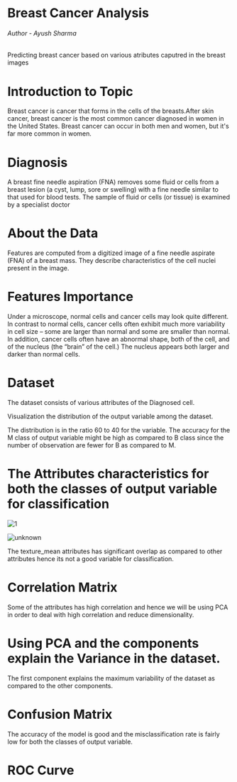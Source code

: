 # Breast Cancer Analysis
###### Author - Ayush Sharma 

Predicting breast cancer based on various atributes caputred in the breast images


# Introduction to Topic
Breast cancer is cancer that forms in the cells of the breasts.After skin cancer, breast cancer is the most common cancer diagnosed in women in the United States. Breast cancer can occur in both men and women, but it's far more common in women.

# Diagnosis
A breast fine needle aspiration (FNA) removes some fluid or cells from a breast lesion (a cyst, lump, sore or swelling) with a fine needle similar to that used for blood tests. The sample of fluid or cells (or tissue) is examined by a specialist doctor


# About the Data
Features are computed from a digitized image of a fine needle aspirate (FNA) of a breast mass.  They describe characteristics of the cell nuclei present in the image.


# Features Importance
Under a microscope, normal cells and cancer cells may look quite different. In contrast to normal cells, cancer cells often exhibit much more variability in cell size – some are larger than normal and some are smaller than normal. In addition, cancer cells often have an abnormal shape, both of the cell, and of the nucleus (the “brain” of the cell.) The nucleus appears both larger and darker than normal cells.



# Dataset

The dataset consists of various attributes of the Diagnosed cell. 

 Visualization the distribution of the output variable among the dataset.



The distribution is in the ratio 60 to 40 for the variable. The accuracy for the M class of output variable might be high as compared to B class since the number of observation are fewer for B as compared to M.






# The Attributes characteristics for both the classes of output variable for classification 

![1](https://user-images.githubusercontent.com/32040202/50131617-002bfc80-0251-11e9-92c9-57917ee21106.png)


![unknown](https://user-images.githubusercontent.com/32040202/50131618-002bfc80-0251-11e9-8b59-0a2317724759.png)

The texture_mean  attributes has significant overlap as compared to other attributes hence its not a good variable for classification.





# Correlation Matrix





Some of the attributes has high correlation and hence we will be using PCA in order to deal with high correlation and reduce dimensionality.




# Using PCA and the components explain the Variance in the dataset.






The first component explains the maximum variability of the dataset as compared to the other components.







# Confusion Matrix








The accuracy of the model is good and the misclassification rate is  fairly low for both the classes of  output variable.







# ROC Curve




